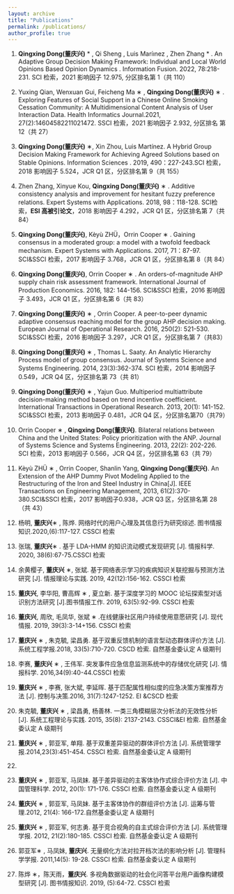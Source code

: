 ```yaml
---
layout: archive
title: "Publications"
permalink: /publications/
author_profile: true
---
```


1. **Qingxing Dong(董庆兴)** * , Qi Sheng , Luis Maríınez , Zhen Zhang * . An Adaptive Group Decision Making Framework: Individual and Local World Opinions Based Opinion Dynamics . Information Fusion. 2022, 78:218-231. SCI 检索，2021 影响因子 12.975, 分区排名第 1（共 110）

2. Yuxing Qian, Wenxuan Gui, Feicheng Ma ∗ , **Qingxing Dong(董庆兴)**  ∗ . Exploring Features of Social Support in a Chinese Online Smoking Cessation Community: A Multidimensional Content Analysis of User Interaction Data. Health Informatics Journal.2021, 27(2):14604582211021472. SSCI 检索，2021 影响因子 2.932, 分区排名
第 12（共 27）

3. **Qingxing Dong(董庆兴)** ∗, Xin Zhou, Luis Martínez. A Hybrid Group Decision Making Framework for Achieving Agreed Solutions based on Stable Opinions. Information Sciences . 2019, 490：227-243.SCI 检索，2018 影响因子 5.524，JCR Q1 区，分区排名第 9（共 155）


4. Zhen Zhang, Xinyue Kou, **Qingxing Dong(董庆兴)** ∗ . Additive consistency analysis and improvement for hesitant fuzzy preference relations. Expert Systems with Applications. 2018, 98：118-128. SCI检索，**ESI 高被引论文**，2018 影响因子 4.292，JCR Q1 区，分区排名第 7（共 84）


5. **Qingxing Dong(董庆兴)**, Kèyù ZHÜ，Orrin Cooper ∗ . Gaining consensus in a moderated group: a model with a twofold feedback mechanism. Expert Systems with Applications. 2017, 71：87-97. SCI&SSCI 检索，2017 影响因子 3.768，JCR Q1 区，分区排名第 8（共 84）


5.  **Qingxing Dong(董庆兴)**, Orrin Cooper ∗ . An orders-of-magnitude AHP supply chain risk assessment framework. International Journal of Production Economics. 2016, 182: 144-156. SCI&SSCI 检索，2016 影响因子 3.493，JCR Q1 区，分区排名第 6（共 83）


5. **Qingxing Dong(董庆兴)** ∗ , Orrin Cooper. A peer-to-peer dynamic adaptive consensus reaching model for the group AHP decision making. European Journal of Operational Research. 2016, 250(2): 521-530. SCI&SSCI 检索，2016 影响因子 3.297，JCR Q1 区，分区排名第 7（共83）

5. **Qingxing Dong(董庆兴)** ∗ , Thomas L. Saaty. An Analytic Hierarchy Process model of group consensus. Journal of Systems Science and Systems Engineering. 2014, 23(3):362-374. SCI 检索，2014 影响因子 0.549，JCR Q4 区，分区排名第 73（共 81）

5.  **Qingxing Dong(董庆兴)**  ∗ , Yajun Guo. Multiperiod multiattribute decision-making method based on trend incentive coefficient. International Transactions in Operational Research. 2013, 20(1): 141-152. SCI&SSCI 检索，2013 影响因子 0.481，JCR Q4 区，分区排名第70（共79）


5. Orrin Cooper ∗ , **Qingxing Dong(董庆兴)**. Bilateral relations between China and the United States: Policy prioritization with the ANP. Journal of Systems Science and Systems Engineering. 2013, 22(2): 202-226. SCI 检索，2013 影响因子 0.566，JCR Q4 区，分区排名第 63（共 79）


5.  Kèyù ZHÜ ∗ , Orrin Cooper, Shanlin Yang, **Qingxing Dong(董庆兴)**. An Extension of the AHP Dummy Pivot Modeling Applied to the Restructuring of the Iron and Steel Industry in China[J]. IEEE Transactions on Engineering Management, 2013, 61(2):370-380.SCI&SSCI 检索，2017 影响因子0.938，JCR Q3 区，分区排名第 28（共 43）


5.  杨明, **董庆兴**∗ , 陈烨. 网络时代的用户心理及其信息行为研究综述. 图书情报知识.2020,(6):117-127. CSSCI 检索

5. 张瑞, **董庆兴**∗ . 基于 LDA-HMM 的知识流动模式发现研究 [J]. 情报科学. 2020, 38(6):67-75.CSSCI 检索

5.  余黄樱子, **董庆兴** ∗, 张斌. 基于网络表示学习的疾病知识关联挖掘与预测方法研究 [J]. 情报理论与实践. 2019, 42(12):156-162. CSSCI 检索

5. **董庆兴**, 李华阳, 曹高辉 ∗ , 夏立新. 基于深度学习的 MOOC 论坛探索型对话识别方法研究 [J].图书情报工作. 2019, 63(5):92-99. CSSCI 检索

5. **董庆兴**, 周欣, 毛凤华, 张斌 ∗ .在线健康社区用户持续使用意愿研究 [J]. 现代情报. 2019, 39(3):3-14+156. CSSCI 检索

5. **董庆兴** ∗ , 朱克毓, 梁昌勇. 基于双重反馈机制的语言型动态群体评价方法 [J]. 系统工程学报.2018, 33(5):710-720. CSCD 检索. 自然基金委认定 A 级期刊

5. 李赛, **董庆兴** ∗ , 王伟军. 突发事件应急信息监测系统中的存储优化研究 [J]. 情报科学. 2016,34(9):40-44.CSSCI 检索


5. **董庆兴** ∗ , 李赛, 张大斌, 李延晖. 基于匹配属性相似度的应急决策方案推荐方法 [J]. 控制与决策.2016, 31(7):1247-1252. EI &CSCD 检索


5. 朱克毓, **董庆兴** ∗ , 梁昌勇, 杨善林. 一类三角模糊层次分析法的无效性分析 [J]. 系统工程理论与实践. 2015, 35(8): 2137-2143. CSSCI&EI 检索. 自然基金委认定 A 级期刊


5. **董庆兴** ∗ , 郭亚军, 单翔. 基于双重差异驱动的群体评价方法 [J]. 系统管理学报.2014,23(3):451-454. CSSCI 检索. 自然基金委认定 A 级期刊
20.

5. **董庆兴** ∗ , 郭亚军, 马凤妹. 基于差异驱动的主客体协作式综合评价方法 [J]. 中国管理科学. 2012, 20(1): 171-176. CSSCI 检索. 自然基金委认定 A 级期刊

21. **董庆兴** ∗ , 郭亚军, 马凤妹. 基于主客体协作的群组评价方法 [J]. 运筹与管理.2012, 21(4): 166-172.自然基金委认定 A 级期刊
22. **董庆兴** ∗ , 郭亚军, 何志勇. 基于竞合视角的自主式综合评价方法 [J]. 系统管理学报. 2012, 21(2):180-185. CSSCI 检索. 自然基金委认定 A 级期刊
23. 郭亚军∗ , 马凤妹, **董庆兴**. 无量纲化方法对拉开档次法的影响分析 [J]. 管理科学学报. 2011,14(5): 19-28. CSSCI 检索. 自然基金委认定 A 级期刊
24. 陈烨 ∗，陈天雨，**董庆兴**. 多视角数据驱动的社会化问答平台用户画像构建模型研究 [J]. 图书情报知识. 2019, (5):64-72. CSSCI 检索


